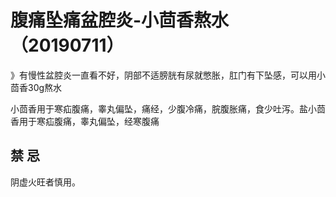# 腹痛坠痛盆腔炎-小茴香熬水（20190711）

》有慢性盆腔炎一直看不好，阴部不适膀胱有尿就憋胀，肛门有下坠感，可以用小茴香30g熬水

小茴香用于寒疝腹痛，睾丸偏坠，痛经，少腹冷痛，脘腹胀痛，食少吐泻。盐小茴香用于寒疝腹痛，睾丸偏坠，经寒腹痛

<a name="fJRmY"></a>
## 禁 忌
阴虚火旺者慎用。
